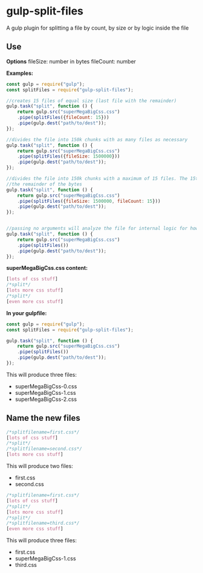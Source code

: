 # gulp-split-files
A gulp plugin for splitting a file by count, by size or by logic inside the file 

## Use

**Options**
fileSize: number in bytes
fileCount: number

**Examples:**
```js
const gulp = require("gulp");
const splitFiles = require("gulp-split-files");

//creates 15 files of equal size (last file with the remainder)
gulp.task("split", function () {
    return gulp.src("superMegaBigCss.css")
    .pipe(splitFiles({fileCount: 15}))
    .pipe(gulp.dest("path/to/dest"));
});

//divides the file into 150k chunks with as many files as necessary
gulp.task("split", function () {
    return gulp.src("superMegaBigCss.css")
    .pipe(splitFiles({fileSize: 1500000}))
    .pipe(gulp.dest("path/to/dest"));
});

//divides the file into 150k chunks with a maximum of 15 files. The 15th file will contain
//the remainder of the bytes
gulp.task("split", function () {
    return gulp.src("superMegaBigCss.css")
    .pipe(splitFiles({fileSize: 1500000, fileCount: 15}))
    .pipe(gulp.dest("path/to/dest"));
});


//passing no arguments will analyze the file for internal logic for how to split the file. Details below.
gulp.task("split", function () {
    return gulp.src("superMegaBigCss.css")
    .pipe(splitFiles())
    .pipe(gulp.dest("path/to/dest"));
});
```

**superMegaBigCss.css content:**
```css
[lots of css stuff]
/*split*/
[lots more css stuff]
/*split*/
[even more css stuff]
```

**In your gulpfile:**
```js
const gulp = require("gulp");
const splitFiles = require("gulp-split-files");

gulp.task("split", function () {
    return gulp.src("superMegaBigCss.css")
    .pipe(splitFiles())
    .pipe(gulp.dest("path/to/dest"));
});
```

This will produce three files:
* superMegaBigCss-0.css
* superMegaBigCss-1.css
* superMegaBigCss-2.css


## Name the new files
```css
/*splitfilename=first.css*/
[lots of css stuff]
/*split*/
/*splitfilename=second.css*/
[lots more css stuff]
```

This will produce two files:
* first.css
* second.css

```css
/*splitfilename=first.css*/
[lots of css stuff]
/*split*/
[lots more css stuff]
/*split*/
/*splitfilename=third.css*/
[even more css stuff]
```

This will produce three files:
* first.css
* superMegaBigCss-1.css
* third.css
